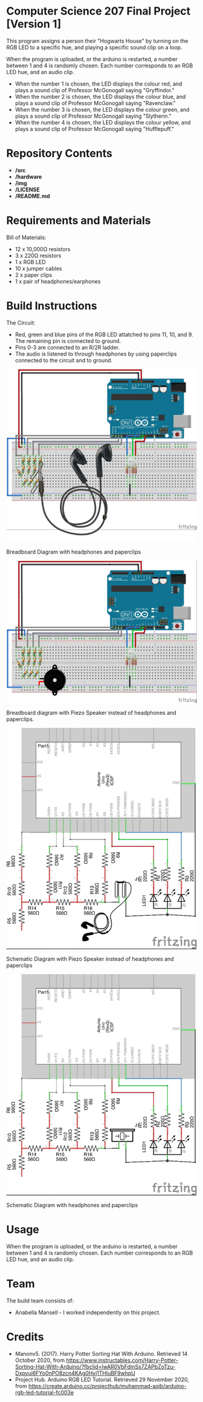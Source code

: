 # Computer Science 207 Final Project [Version 1]

This program assigns a person their "Hogwarts House" by turning on the RGB LED to a specific hue, and playing a specific sound clip on a loop. 

When the program is uploaded, or the arduino is restarted, a number between 1 and 4 is randomly chosen. Each number corresponds to an RGB LED hue, and an audio clip.

* When the number 1 is chosen, the LED displays the colour red, and plays a sound clip of Professor McGonogall saying "Gryffindor."
* When the number 2 is chosen, the LED displays the colour blue, and plays a sound clip of Professor McGonogall saying "Ravenclaw."
* When the number 3 is chosen, the LED displays the colour green, and plays a sound clip of Professor McGonogall saying "Slytherin."
* When the number 4 is chosen, the LED displays the colour yellow, and plays a sound clip of Professor McGonogall saying "Hufflepuff."

Repository Contents
============

* **/src**
* **/hardware**
* **/img**
* **/LICENSE**
* **/README.md**

Requirements and Materials
============

Bill of Materials:
* 12 x 10,000Ω resistors
* 3 x 220Ω resistors
* 1 x RGB LED
* 10 x jumper cables
* 2 x paper clips
* 1 x pair of headphones/earphones

Build Instructions
==================

 The Circuit:
 * Red, green and blue pins of the RGB LED attatched to pins 11, 10, and 9. The remaining pin is connected to ground.
 * Pins 0-3 are connected to an R/2R ladder.
 * The audio is listened to through headphones by using paperclips connected to the circuit and to ground.

![alt text][pic2]

[pic2]: https://github.com/Bella-Mansell/Computer-Science-207-Final-Project/blob/main/img/Breadboard%20With%20Headphones.jpg

Breadboard Diagram with headphones and paperclips

![alt text][pic3]

[pic3]: https://github.com/Bella-Mansell/Computer-Science-207-Final-Project/blob/main/img/Breadboard%20With%20Piezo%20Speaker.jpg

Breadboard diagram with Piezo Speaker instead of headphones and paperclips.

![alt_text][pic4]
  
[pic4]: https://github.com/Bella-Mansell/Computer-Science-207-Final-Project/blob/main/img/Schematic%20With%20Headphones.jpg

Schematic Diagram with Piezo Speaker instead of headphones and paperclips

![alt_text][pic5]
  
[pic5]: https://github.com/Bella-Mansell/Computer-Science-207-Final-Project/blob/main/img/Schematic%20With%20Piezo%20Speaker.jpg

Schematic Diagram with headphones and paperclips

Usage
=====
When the program is uploaded, or the arduino is restarted, a number between 1 and 4 is randomly chosen. Each number corresponds to an RGB LED hue, and an audio clip.

Team
=====
The build team consists of: 
* Anabella Mansell - I worked independently on this project.

Credits
=======

* Manonv5. (2017). Harry Potter Sorting Hat With Arduino. Retrieved 14 October 2020, from https://www.instructables.com/Harry-Potter-Sorting-Hat-With-Arduino/?fbclid=IwAR0VbFdmSs7ZAPbZoTzu-Dxpyui6FYo0nPO8zcn4KAg0Hyj1THluBF9whpU
* Project Hub. Arduino RGB LED Tutorial. Retrieved 29 November 2020, from https://create.arduino.cc/projecthub/muhammad-aqib/arduino-rgb-led-tutorial-fc003e
